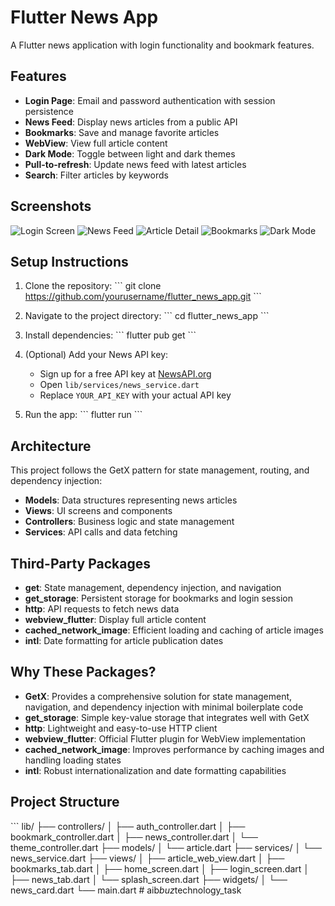 # Flutter News App

A Flutter news application with login functionality and bookmark features.

## Features

- **Login Page**: Email and password authentication with session persistence
- **News Feed**: Display news articles from a public API
- **Bookmarks**: Save and manage favorite articles
- **WebView**: View full article content
- **Dark Mode**: Toggle between light and dark themes
- **Pull-to-refresh**: Update news feed with latest articles
- **Search**: Filter articles by keywords

## Screenshots

![Login Screen](screenshots/login_screen.png)
![News Feed](screenshots/news_feed.png)
![Article Detail](screenshots/article_detail.png)
![Bookmarks](screenshots/bookmarks.png)
![Dark Mode](screenshots/dark_mode.png)

## Setup Instructions

1. Clone the repository:
   \`\`\`
   git clone https://github.com/yourusername/flutter_news_app.git
   \`\`\`

2. Navigate to the project directory:
   \`\`\`
   cd flutter_news_app
   \`\`\`

3. Install dependencies:
   \`\`\`
   flutter pub get
   \`\`\`

4. (Optional) Add your News API key:
    - Sign up for a free API key at [NewsAPI.org](https://newsapi.org/)
    - Open `lib/services/news_service.dart`
    - Replace `YOUR_API_KEY` with your actual API key

5. Run the app:
   \`\`\`
   flutter run
   \`\`\`

## Architecture

This project follows the GetX pattern for state management, routing, and dependency injection:

- **Models**: Data structures representing news articles
- **Views**: UI screens and components
- **Controllers**: Business logic and state management
- **Services**: API calls and data fetching

## Third-Party Packages

- **get**: State management, dependency injection, and navigation
- **get_storage**: Persistent storage for bookmarks and login session
- **http**: API requests to fetch news data
- **webview_flutter**: Display full article content
- **cached_network_image**: Efficient loading and caching of article images
- **intl**: Date formatting for article publication dates

## Why These Packages?

- **GetX**: Provides a comprehensive solution for state management, navigation, and dependency injection with minimal boilerplate code
- **get_storage**: Simple key-value storage that integrates well with GetX
- **http**: Lightweight and easy-to-use HTTP client
- **webview_flutter**: Official Flutter plugin for WebView implementation
- **cached_network_image**: Improves performance by caching images and handling loading states
- **intl**: Robust internationalization and date formatting capabilities

## Project Structure

\`\`\`
lib/
├── controllers/
│   ├── auth_controller.dart
│   ├── bookmark_controller.dart
│   ├── news_controller.dart
│   └── theme_controller.dart
├── models/
│   └── article.dart
├── services/
│   └── news_service.dart
├── views/
│   ├── article_web_view.dart
│   ├── bookmarks_tab.dart
│   ├── home_screen.dart
│   ├── login_screen.dart
│   ├── news_tab.dart
│   └── splash_screen.dart
├── widgets/
│   └── news_card.dart
└── main.dart
#   a i b _ b u z _ t e c h n o l o g y _ t a s k  
 